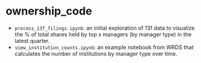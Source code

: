 # ownership_code
- `process_13f_filings.ipynb`: an initial exploration of 13f data to visualize the % of total shares held by top x managers (by manager type) in the latest quarter.
- `view_institution_counts.ipynb`: an example notebook from WRDS that calculates the number of institutions by manager type over time.
